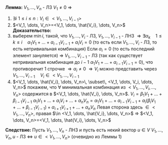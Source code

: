 **Лемма:** $V_1, \dots, V_n$ - ЛЗ $V_1\neq0$ $\Rightarrow$ 
1) $\exists i \,\, 1 \leq i \leq n: V_i \in <V_1, \dots, V_{i-1}>$
2) $<V_1, \dots, V_n>=<V_1, \dots, \hat{V_i}, \dots, V_n>$
**Доказательство:** 
1) выберем $\min i$, такой, что $V_1, \dots, V_i$ - ЛЗ, $V_1, \dots, V_{i-1}$ - ЛНЗ
$\Rightarrow \exists \alpha_k \quad 1 \leq k \leq i \quad \alpha_1V_1+\dots+\alpha_{i-1}V_{i-1}+\alpha_iV_i=0$ (то есть если $V_1, \dots, V_i$ - ЛЗ, то есть нетривиальная комбинация)
Если $\alpha_i=0$ (то есть последний элемент зануляется) $\Rightarrow$ $V_1, \dots, V_{i-1}$ - ЛЗ (так как существует нетривиальная комбинация до $i-1$ $\alpha_1V_1+\dots+\alpha_{i-1}V_{i-1}=0$), что противоречит 1 строчке $\Rightarrow \alpha_i \neq 0$
$\Rightarrow V_i$ можно представить через $V_1, \dots, V_{i-1} \quad V_i \in <V_1, \dots, V_{i-1}$
2) $<V_1, \dots, \hat{V_i}, \dots, V_n>\, \subset\, <V_1, \dots, V_i, \dots, V_n>$ покажем, что $\forall$ минимальная комбинация из $<V_1, \dots, V_i, \dots, V_n>$ содержится в $<V_1, \dots, \hat{V_i}, \dots, V_n>$.
$V_i=\beta_1V_1+\dots+\beta_{i-1}V_{i-1}$
$\alpha_1V_1+\dots+\alpha_iV_i+\dots+\alpha_nV_n=\alpha_1V_1+\dots+\alpha_{i-1}V_{i-1}+\alpha_i(\beta_iV_1+\dots+\beta_{i-1}V_{i-1})+\alpha_{i+1}V_{i+1}+\dots+\alpha_nV_n$
Левая сторона здесь $\in <V_1, \dots, V_n>$, правая $\in <V_1, \dots, \hat{V_i}, \dots, V_n>$
$\Rightarrow$ $<V_1, \dots, V_n>=<V_1, \dots, \hat{V_i}, \dots, V_n>$

**Следствие:**
Пусть $V_1, \dots, V_n$ - ЛНЗ и пусть есть некий вектор $u \in V$
$V_1, \dots, V_n, u$ - ЛЗ $\Leftrightarrow$ $u \in <V_1, \dots, V_n>$ (очевидно из Леммы 1)